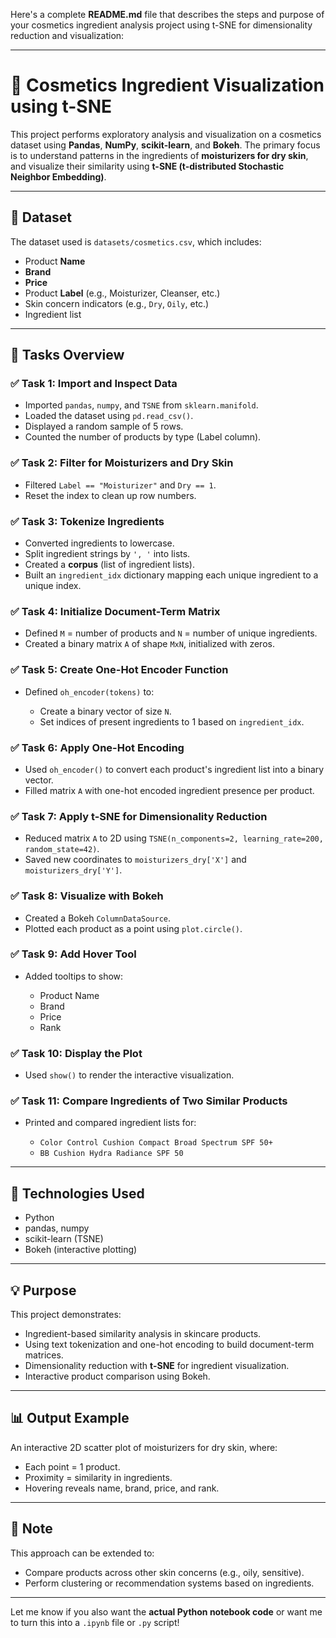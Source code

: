 Here's a complete **README.md** file that describes the steps and purpose of your cosmetics ingredient analysis project using t-SNE for dimensionality reduction and visualization:

---

# 🧴 Cosmetics Ingredient Visualization using t-SNE

This project performs exploratory analysis and visualization on a cosmetics dataset using **Pandas**, **NumPy**, **scikit-learn**, and **Bokeh**. The primary focus is to understand patterns in the ingredients of **moisturizers for dry skin**, and visualize their similarity using **t-SNE (t-distributed Stochastic Neighbor Embedding)**.

---

## 📁 Dataset

The dataset used is `datasets/cosmetics.csv`, which includes:

* Product **Name**
* **Brand**
* **Price**
* Product **Label** (e.g., Moisturizer, Cleanser, etc.)
* Skin concern indicators (e.g., `Dry`, `Oily`, etc.)
* Ingredient list

---

## 🧪 Tasks Overview

### ✅ Task 1: Import and Inspect Data

* Imported `pandas`, `numpy`, and `TSNE` from `sklearn.manifold`.
* Loaded the dataset using `pd.read_csv()`.
* Displayed a random sample of 5 rows.
* Counted the number of products by type (Label column).

### ✅ Task 2: Filter for Moisturizers and Dry Skin

* Filtered `Label == "Moisturizer"` and `Dry == 1`.
* Reset the index to clean up row numbers.

### ✅ Task 3: Tokenize Ingredients

* Converted ingredients to lowercase.
* Split ingredient strings by `', '` into lists.
* Created a **corpus** (list of ingredient lists).
* Built an `ingredient_idx` dictionary mapping each unique ingredient to a unique index.

### ✅ Task 4: Initialize Document-Term Matrix

* Defined `M` = number of products and `N` = number of unique ingredients.
* Created a binary matrix `A` of shape `MxN`, initialized with zeros.

### ✅ Task 5: Create One-Hot Encoder Function

* Defined `oh_encoder(tokens)` to:

  * Create a binary vector of size `N`.
  * Set indices of present ingredients to 1 based on `ingredient_idx`.

### ✅ Task 6: Apply One-Hot Encoding

* Used `oh_encoder()` to convert each product's ingredient list into a binary vector.
* Filled matrix `A` with one-hot encoded ingredient presence per product.

### ✅ Task 7: Apply t-SNE for Dimensionality Reduction

* Reduced matrix `A` to 2D using `TSNE(n_components=2, learning_rate=200, random_state=42)`.
* Saved new coordinates to `moisturizers_dry['X']` and `moisturizers_dry['Y']`.

### ✅ Task 8: Visualize with Bokeh

* Created a Bokeh `ColumnDataSource`.
* Plotted each product as a point using `plot.circle()`.

### ✅ Task 9: Add Hover Tool

* Added tooltips to show:

  * Product Name
  * Brand
  * Price
  * Rank

### ✅ Task 10: Display the Plot

* Used `show()` to render the interactive visualization.

### ✅ Task 11: Compare Ingredients of Two Similar Products

* Printed and compared ingredient lists for:

  * `Color Control Cushion Compact Broad Spectrum SPF 50+`
  * `BB Cushion Hydra Radiance SPF 50`

---

## 🔧 Technologies Used

* Python
* pandas, numpy
* scikit-learn (TSNE)
* Bokeh (interactive plotting)

---

## 💡 Purpose

This project demonstrates:

* Ingredient-based similarity analysis in skincare products.
* Using text tokenization and one-hot encoding to build document-term matrices.
* Dimensionality reduction with **t-SNE** for ingredient visualization.
* Interactive product comparison using Bokeh.

---

## 📊 Output Example

An interactive 2D scatter plot of moisturizers for dry skin, where:

* Each point = 1 product.
* Proximity = similarity in ingredients.
* Hovering reveals name, brand, price, and rank.

---

## 📌 Note

This approach can be extended to:

* Compare products across other skin concerns (e.g., oily, sensitive).
* Perform clustering or recommendation systems based on ingredients.

---

Let me know if you also want the **actual Python notebook code** or want me to turn this into a `.ipynb` file or `.py` script!
